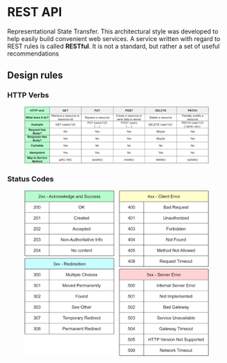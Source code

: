 # REST API

Representational State Transfer.
This architectural style was developed to help easily build convenient web services. A service written with regard to REST rules is called **RESTful**. It is not a standard, but rather a set of useful recommendations

## Design rules

### HTTP Verbs

<figure><img src="../../../.gitbook/assets/68860.png" alt=""><figcaption></figcaption></figure>

### Status Codes

<figure><img src="../../../.gitbook/assets/86586.png" alt=""><figcaption></figcaption></figure>
